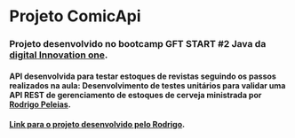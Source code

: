# Projeto ComicApi 

### Projeto desenvolvido no bootcamp GFT START #2 Java da [digital Innovation one](https://digitalinnovation.one/sign-in).

####  API desenvolvida para testar estoques de revistas seguindo os passos realizados na aula: Desenvolvimento de testes unitários para validar uma API REST de gerenciamento de estoques de cerveja ministrada por [Rodrigo Peleias](https://github.com/rpeleias).

#### [Link para o projeto desenvolvido pelo Rodrigo](https://github.com/rpeleias/beer_api_digital_innovation_one).




